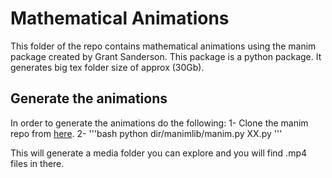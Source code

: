 # Mathematical Animations

This folder of the repo contains mathematical animations using the manim package created by Grant Sanderson. This package is a python package. It generates big tex folder size of approx (30Gb).
## Generate the animations
In order to generate the animations do the following:
1- Clone the manim repo from [here](https://github.com/3b1b/manim).
2- '''bash 
python dir/manimlib/manim.py XX.py 
'''

This will generate a media folder you can explore and you will find .mp4 files in there. 
